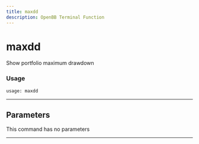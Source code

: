 ```yaml
---
title: maxdd
description: OpenBB Terminal Function
---
```


# maxdd

Show portfolio maximum drawdown

### Usage

```python
usage: maxdd
```

---

## Parameters

This command has no parameters


---
